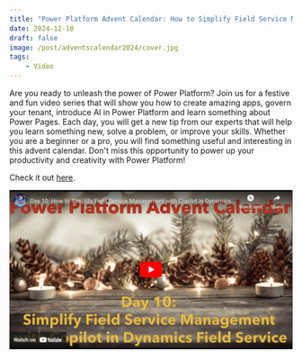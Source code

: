 ```yaml
---
title: "Power Platform Advent Calendar: How to Simplify Field Service Management with Copilot in Dynamics Field Service?"
date: 2024-12-10
draft: false
image: /post/adventscalendar2024/cover.jpg
tags:
    - Video
---
```


Are you ready to unleash the power of Power Platform? Join us for a festive and fun video series that will show you how to create amazing apps, govern your tenant, introduce AI in Power Platform and learn something about Power Pages. Each day, you will get a new tip from our experts that will help you learn something new, solve a problem, or improve your skills. Whether you are a beginner or a pro, you will find something useful and interesting in this advent calendar. Don't miss this opportunity to power up your productivity and creativity with Power Platform!

Check it out [here](https://youtu.be/V4DeiZg5lx8).

[![](video.jpg)](https://youtu.be/V4DeiZg5lx8)